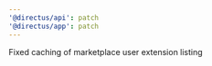 ```yaml
---
'@directus/api': patch
'@directus/app': patch
---
```


Fixed caching of marketplace user extension listing
